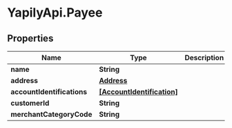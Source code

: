 # YapilyApi.Payee

## Properties
Name | Type | Description | Notes
------------ | ------------- | ------------- | -------------
**name** | **String** |  | 
**address** | [**Address**](Address.md) |  | [optional] 
**accountIdentifications** | [**[AccountIdentification]**](AccountIdentification.md) |  | 
**customerId** | **String** |  | [optional] 
**merchantCategoryCode** | **String** |  | [optional] 


